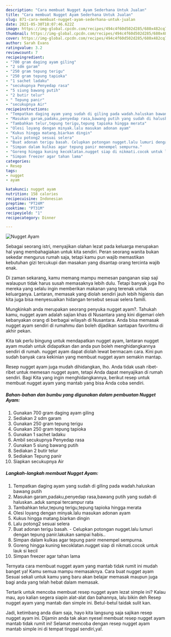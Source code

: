 ```yaml
---
description: "Cara membuat Nugget Ayam Sederhana Untuk Jualan"
title: "Cara membuat Nugget Ayam Sederhana Untuk Jualan"
slug: 871-cara-membuat-nugget-ayam-sederhana-untuk-jualan
date: 2021-05-30T18:07:46.622Z
image: https://img-global.cpcdn.com/recipes/494c4f60d502d285/680x482cq70/nugget-ayam-foto-resep-utama.jpg
thumbnail: https://img-global.cpcdn.com/recipes/494c4f60d502d285/680x482cq70/nugget-ayam-foto-resep-utama.jpg
cover: https://img-global.cpcdn.com/recipes/494c4f60d502d285/680x482cq70/nugget-ayam-foto-resep-utama.jpg
author: Sarah Evans
ratingvalue: 3.2
reviewcount: 7
recipeingredient:
- "700 gram daging ayam giling"
- "2 sdm garam"
- "250 gram tepung terigu"
- "250 gram tepung tapioka"
- "1 sachet ladaku"
- "secukupnya Penyedap rasa"
- "5 siung bawang putih"
- "2 butir telur"
- " Tepung panir"
- "secukupnya Air"
recipeinstructions:
- "Tempatkan daging ayam yang sudah di giling pada wadah.haluskan bawang putih"
- "Masukan garam,padaku,penyedap rasa,bawang putih yang sudah di haluskan..aduk sampai tercampur rata"
- "Tambahkan telur,tepung terigu,tepung tapioka hingga merata"
- "Olesi loyang dengan minyak.lalu masukan adonan ayam"
- "Kukus hingga matang.biarkan dingin"
- "Lalu potong2 sesuai selera"
- "Buat adonan terigu basah. Celupkan potongan nugget.lalu lumuri dengan tepung panir.lakukan sampai habis.."
- "Simpan dalam kulkas agar tepung panir menempel sempurna."
- "Goreng hingga kuning kecoklatan.nugget siap di nikmati.cocok untuk lauk si kecil"
- "Simpan freezer agar tahan lama"
categories:
- Resep
tags:
- nugget
- ayam

katakunci: nugget ayam 
nutrition: 158 calories
recipecuisine: Indonesian
preptime: "PT24M"
cooktime: "PT31M"
recipeyield: "1"
recipecategory: Dinner

---
```



![Nugget Ayam](https://img-global.cpcdn.com/recipes/494c4f60d502d285/680x482cq70/nugget-ayam-foto-resep-utama.jpg)

Sebagai seorang istri, menyajikan olahan lezat pada keluarga merupakan hal yang membahagiakan untuk kita sendiri. Peran seorang  wanita bukan sekedar mengurus rumah saja, tetapi kamu pun wajib memastikan kebutuhan gizi tercukupi dan masakan yang disantap orang tercinta wajib enak.

Di zaman  sekarang, kamu memang mampu memesan panganan siap saji walaupun tidak harus susah memasaknya lebih dulu. Tetapi banyak juga lho mereka yang selalu ingin memberikan makanan yang terenak untuk keluarganya. Lantaran, memasak yang diolah sendiri jauh lebih higienis dan kita juga bisa menyesuaikan hidangan tersebut sesuai selera famili. 



Mungkinkah anda merupakan seorang penyuka nugget ayam?. Tahukah kamu, nugget ayam adalah sajian khas di Nusantara yang kini digemari oleh kebanyakan orang di berbagai wilayah di Nusantara. Anda bisa memasak nugget ayam sendiri di rumahmu dan boleh dijadikan santapan favoritmu di akhir pekan.

Kita tak perlu bingung untuk mendapatkan nugget ayam, lantaran nugget ayam mudah untuk didapatkan dan anda pun boleh menghidangkannya sendiri di rumah. nugget ayam dapat diolah lewat bermacam cara. Kini pun sudah banyak cara kekinian yang membuat nugget ayam semakin mantap.

Resep nugget ayam juga mudah dihidangkan, lho. Anda tidak usah ribet-ribet untuk memesan nugget ayam, tetapi Anda dapat menyajikan di rumah sendiri. Bagi Kita yang ingin menghidangkannya, berikut resep untuk membuat nugget ayam yang mantab yang bisa Anda coba sendiri.

<!--inarticleads1-->

##### Bahan-bahan dan bumbu yang digunakan dalam pembuatan Nugget Ayam:

1. Gunakan 700 gram daging ayam giling
1. Sediakan 2 sdm garam
1. Gunakan 250 gram tepung terigu
1. Gunakan 250 gram tepung tapioka
1. Gunakan 1 sachet ladaku
1. Ambil secukupnya Penyedap rasa
1. Gunakan 5 siung bawang putih
1. Sediakan 2 butir telur
1. Sediakan  Tepung panir
1. Siapkan secukupnya Air




<!--inarticleads2-->

##### Langkah-langkah membuat Nugget Ayam:

1. Tempatkan daging ayam yang sudah di giling pada wadah.haluskan bawang putih
1. Masukan garam,padaku,penyedap rasa,bawang putih yang sudah di haluskan..aduk sampai tercampur rata
1. Tambahkan telur,tepung terigu,tepung tapioka hingga merata
1. Olesi loyang dengan minyak.lalu masukan adonan ayam
1. Kukus hingga matang.biarkan dingin
1. Lalu potong2 sesuai selera
1. Buat adonan terigu basah. - Celupkan potongan nugget.lalu lumuri dengan tepung panir.lakukan sampai habis..
1. Simpan dalam kulkas agar tepung panir menempel sempurna.
1. Goreng hingga kuning kecoklatan.nugget siap di nikmati.cocok untuk lauk si kecil
1. Simpan freezer agar tahan lama




Ternyata cara membuat nugget ayam yang mantab tidak rumit ini mudah banget ya! Kamu semua mampu memasaknya. Cara buat nugget ayam Sesuai sekali untuk kamu yang baru akan belajar memasak maupun juga bagi anda yang telah hebat dalam memasak.

Tertarik untuk mencoba membuat resep nugget ayam lezat simple ini? Kalau mau, ayo kalian segera siapin alat-alat dan bahannya, lalu bikin deh Resep nugget ayam yang mantab dan simple ini. Betul-betul taidak sulit kan. 

Jadi, ketimbang anda diam saja, hayo kita langsung saja sajikan resep nugget ayam ini. Dijamin anda tak akan nyesel membuat resep nugget ayam mantab tidak rumit ini! Selamat mencoba dengan resep nugget ayam mantab simple ini di tempat tinggal sendiri,ya!.

